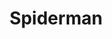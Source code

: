 ---
title: Spiderman
crosslinks:
- youtubefactsbot
- raimimemes
- anti_gif_bot
- youtubot
- u_imguralbumbot
- marvelstudios
- Marvel
- autotldr
- livven
- titlegore
- respectthreads
- SpidermanPS4
- cosplay
- comicbooks
- potatosalad
- Aerials
- etchasketch
- arrow
- botwatch
- autourbanbot
---